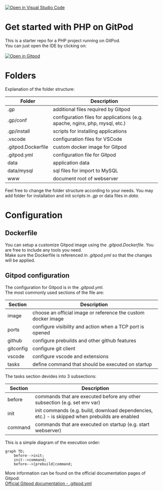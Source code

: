 [![Open in Visual Studio Code](https://classroom.github.com/assets/open-in-vscode-718a45dd9cf7e7f842a935f5ebbe5719a5e09af4491e668f4dbf3b35d5cca122.svg)](https://classroom.github.com/online_ide?assignment_repo_id=10840817&assignment_repo_type=AssignmentRepo)
# Get started with PHP on GitPod
This is a starter repo for a PHP project running on GitPod.<br>
You can just open the IDE by clicking on:<br>
<br>
[![Open in Gitpod](https://gitpod.io/button/open-in-gitpod.svg)](https://gitpod.io/#https://github.com/DHBW-Vilas/php-starter)

# Folders

Explanation of the folder structure:<br>

| Folder | Description |
| --- | --- |
| .gp | additional files required by Gitpod |
| .gp/conf | configuration files for applications (e.g. apache, nginx, php, mysql, etc.) |
| .gp/install | scripts for installing applications |
| .vscode | configuration files for VSCode |
| .gitpod.Dockerfile | custom docker image for Gitpod |
| .gitpod.yml | configuration file for Gitpod |
| data | application data |
| data/mysql | sql files for import to MySQL |
| www | document root of webserver |

Feel free to change the folder structure according to your needs. You may add folder for installation and init scripts in *.gp* or data files in *data*.

# Configuration

## Dockerfile

You can setup a customize Gitpod image using the *.gitpod.Dockerfile*. You are free to include any tools you need.<br>
Make sure the Dockerfile is referenced in *.gitpod.yml* so that the changes will be applied.

## Gitpod configuration

The configuration for Gitpod is in the *.gitpod.yml*.<br>
The most commonly used sections of the file are:

| Section | Description |
| --- | --- |
| image | choose an official image or reference the custom docker image |
| ports | configure visibility and action when a TCP port is opened |
| github | configure prebuilds and other github features |
| gitconfig | configure git client |
| vscode | configure vscode and extensions |
| tasks | define command that should be executed on startup |

The tasks section devides into 3 subsections:

| Section | Description |
| --- | --- |
| before | commands that are executed before any other subsection (e.g. set env var) |
| init | init commands (e.g. build, download dependencies, etc.) - is skipped when prebuilds are enabled |
| command | commands that are executed on startup (e.g. start webserver) |

This is a simple diagram of the execution order:
```mermaid
graph TD;
    before-->init;
    init-->command;
    before-->|prebuild|command;
```

More information can be found on the official documentation pages of Gitpod:<br>
[Official Gitpod documentation - .gitpod.yml](https://www.gitpod.io/docs/configure)
